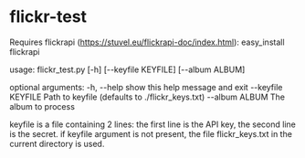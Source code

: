 # flickr-test

Requires flickrapi (https://stuvel.eu/flickrapi-doc/index.html): easy_install flickrapi

usage: flickr_test.py [-h] [--keyfile KEYFILE] [--album ALBUM]

optional arguments:
  -h, --help         show this help message and exit
  --keyfile KEYFILE  Path to keyfile (defaults to ./flickr_keys.txt)
  --album ALBUM      The album to process

keyfile is a file containing 2 lines: the first line is the API key, the second line is the secret. 
if keyfile argument is not present, the file flickr_keys.txt in the current directory is used.
